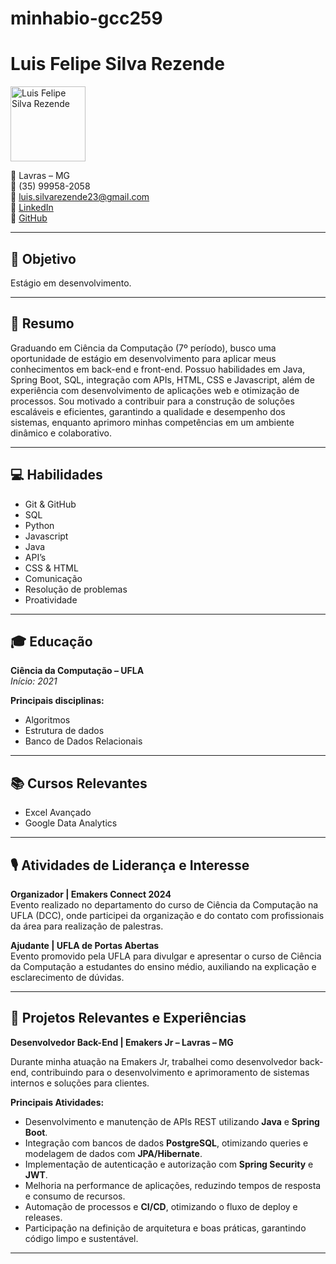 # minhabio-gcc259

# Luis Felipe Silva Rezende

<img src="https://media.licdn.com/dms/image/v2/D4D03AQFOKdM9QInBgQ/profile-displayphoto-shrink_800_800/profile-displayphoto-shrink_800_800/0/1674174515356?e=1751500800&v=beta&t=bWePF7LPGUB69U5iHziwZXdFzF2ubQk0rHc9O3Hs5LY" alt="Luis Felipe Silva Rezende" width="120"/>

📍 Lavras – MG  
📱 (35) 99958-2058  
📧 [luis.silvarezende23@gmail.com](mailto:luis.silvarezende23@gmail.com)  
🔗 [LinkedIn](https://www.linkedin.com/in/luis-felipe-silva-rezende)  
🔗 [GitHub](https://github.com/rezluis)  

---

## 🎯 Objetivo

Estágio em desenvolvimento.

---

## 📝 Resumo

Graduando em Ciência da Computação (7º período), busco uma oportunidade de estágio em desenvolvimento para aplicar meus conhecimentos em back-end e front-end. Possuo habilidades em Java, Spring Boot, SQL, integração com APIs, HTML, CSS e Javascript, além de experiência com desenvolvimento de aplicações web e otimização de processos. Sou motivado a contribuir para a construção de soluções escaláveis e eficientes, garantindo a qualidade e desempenho dos sistemas, enquanto aprimoro minhas competências em um ambiente dinâmico e colaborativo.

---

## 💻 Habilidades

- Git & GitHub  
- SQL  
- Python  
- Javascript  
- Java  
- API’s  
- CSS & HTML  
- Comunicação  
- Resolução de problemas  
- Proatividade  

---

## 🎓 Educação

**Ciência da Computação – UFLA**  
_Início: 2021_

**Principais disciplinas:**  
- Algoritmos  
- Estrutura de dados  
- Banco de Dados Relacionais  

---

## 📚 Cursos Relevantes

- Excel Avançado  
- Google Data Analytics  

---

## 🎙️ Atividades de Liderança e Interesse

**Organizador | Emakers Connect 2024**  
Evento realizado no departamento do curso de Ciência da Computação na UFLA (DCC), onde participei da organização e do contato com profissionais da área para realização de palestras.

**Ajudante | UFLA de Portas Abertas**  
Evento promovido pela UFLA para divulgar e apresentar o curso de Ciência da Computação a estudantes do ensino médio, auxiliando na explicação e esclarecimento de dúvidas.

---

## 🚀 Projetos Relevantes e Experiências

**Desenvolvedor Back-End | Emakers Jr – Lavras – MG**

Durante minha atuação na Emakers Jr, trabalhei como desenvolvedor back-end, contribuindo para o desenvolvimento e aprimoramento de sistemas internos e soluções para clientes.

**Principais Atividades:**

- Desenvolvimento e manutenção de APIs REST utilizando **Java** e **Spring Boot**.  
- Integração com bancos de dados **PostgreSQL**, otimizando queries e modelagem de dados com **JPA/Hibernate**.  
- Implementação de autenticação e autorização com **Spring Security** e **JWT**.  
- Melhoria na performance de aplicações, reduzindo tempos de resposta e consumo de recursos.  
- Automação de processos e **CI/CD**, otimizando o fluxo de deploy e releases.  
- Participação na definição de arquitetura e boas práticas, garantindo código limpo e sustentável.  

---

